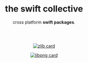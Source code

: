<!-- markdownlint-configure-file {
  "MD013": {
    "code_blocks": false,
    "tables": false
  },
  "MD033": false,
  "MD041": false
} -->


<div align="center">

# the swift collective

cross platform **swift packages**.

<br/>
<br/>

[![zlib card](https://github-readme-stats.vercel.app/api/pin/?username=the-swift-collective&repo=zlib&show_icons=true&theme=kacho_ga)](https://github.com/the-swift-collective/zlib)

[![libpng card](https://github-readme-stats.vercel.app/api/pin/?username=the-swift-collective&repo=libpng&show_icons=true&theme=kacho_ga)](https://github.com/the-swift-collective/libpng)

<br/>
<br/>
